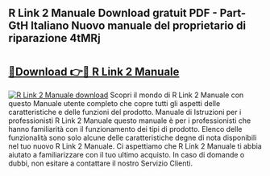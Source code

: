 ## R Link 2 Manuale Download gratuit PDF - Part-GtH Italiano Nuovo manuale del proprietario di riparazione 4tMRj

# <h2><a href="http://dfgzo1e.blite.top/?on=R+Link+2+Manuale">🔗Download 👉🔴 R Link 2 Manuale</a></h2>

[![R Link 2 Manuale download](https://i.imgur.com/lujVjoI.png)](http://dfgzo1e.blite.top/?on=R+Link+2+Manuale)
Scopri il mondo di R Link 2 Manuale con questo Manuale utente completo che copre tutti gli aspetti delle caratteristiche e delle funzioni del prodotto. Manuale di Istruzioni per i professionisti R Link 2 Manuale questo manuale è per i professionisti che hanno familiarità con il funzionamento dei tipi di prodotto. Elenco delle funzionalità sono solo alcune delle caratteristiche degne di nota disponibili nel tuo nuovo R Link 2 Manuale. Ci aspettiamo che R Link 2 Manuale ti abbia aiutato a familiarizzare con il tuo ultimo acquisto. In caso di domande o dubbi, non esitare a contattare il nostro Servizio Clienti.
